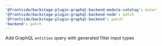 ```yaml
---
'@frontside/backstage-plugin-graphql-backend-module-catalog': minor
'@frontside/backstage-plugin-graphql-backend-node': patch
'@frontside/backstage-plugin-graphql-backend': patch
'backend': patch
---
```


Add GraphQL `entities` query with generated filter input types
